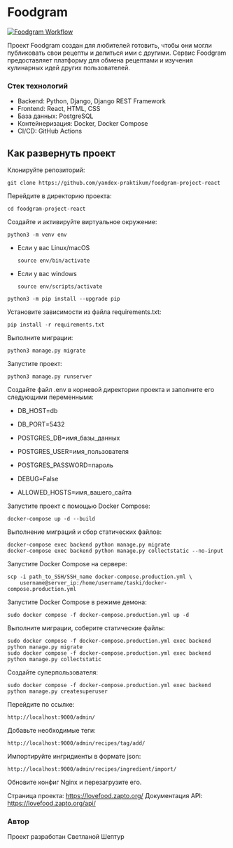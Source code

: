 # Foodgram #

[![Foodgram Workflow](https://github.com/svitlanasheptur/foodgram-project-react/actions/workflows/main.yml/badge.svg)](https://github.com/svitlanasheptur/foodgram-project-react/actions/workflows/main.yml)

Проект Foodgram создан для любителей готовить, чтобы они могли публиковать свои рецепты и делиться ими с другими. Сервис Foodgram предоставляет платформу для обмена рецептами и изучения кулинарных идей других пользователей.

### Стек технологий ###

- Backend: Python, Django, Django REST Framework
- Frontend: React, HTML, CSS
- База данных: PostgreSQL
- Контейнеризация: Docker, Docker Compose
- CI/CD: GitHub Actions

## Как развернуть проект ##

Клонируйте репозиторий:

```
git clone https://github.com/yandex-praktikum/foodgram-project-react
```
Перейдите в директорию проекта:

```
cd foodgram-project-react
```

Cоздайте и активируйте виртуальное окружение:

```
python3 -m venv env
```

* Если у вас Linux/macOS

    ```
    source env/bin/activate
    ```

* Если у вас windows

    ```
    source env/scripts/activate
    ```

```
python3 -m pip install --upgrade pip
```

Установите зависимости из файла requirements.txt:

```
pip install -r requirements.txt
```

Выполните миграции:

```
python3 manage.py migrate
```

Запустите проект:

```
python3 manage.py runserver
```

Создайте файл .env в корневой директории проекта и заполните его следующими переменными:

- DB_HOST=db
- DB_PORT=5432

- POSTGRES_DB=имя_базы_данных
- POSTGRES_USER=имя_пользователя
- POSTGRES_PASSWORD=пароль

- DEBUG=False
- ALLOWED_HOSTS=имя_вашего_сайта

Запустите проект с помощью Docker Compose:

```
docker-compose up -d --build
```

Выполнение миграций и сбор статических файлов:

```
docker-compose exec backend python manage.py migrate
docker-compose exec backend python manage.py collectstatic --no-input
```

Запустите Docker Compose на сервере:

```
scp -i path_to_SSH/SSH_name docker-compose.production.yml \
    username@server_ip:/home/username/taski/docker-compose.production.yml
```

Запустите Docker Compose в режиме демона:

```
sudo docker compose -f docker-compose.production.yml up -d
```

Выполните миграции, соберите статические файлы:

```
sudo docker compose -f docker-compose.production.yml exec backend python manage.py migrate
sudo docker compose -f docker-compose.production.yml exec backend python manage.py collectstatic
```

Создайте суперпользователя:

```
sudo docker compose -f docker-compose.production.yml exec backend python manage.py createsuperuser
```

Перейдите по ссылке:

```
http://localhost:9000/admin/
```

Добавьте необходимые теги:

```
http://localhost:9000/admin/recipes/tag/add/
```

Импортируйте ингридиенты в формате json:

```
http://localhost:9000/admin/recipes/ingredient/import/
```

Обновите конфиг Nginx и перезагрузите его.

Страница проекта: https://lovefood.zapto.org/
Документация API: https://lovefood.zapto.org/api/

### Автор ###
Проект разработан Светланой Шептур
